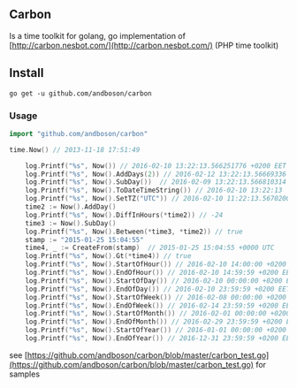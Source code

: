 ## Carbon

Is a time toolkit for golang, go implementation of [http://carbon.nesbot.com/](http://carbon.nesbot.com/) (PHP time toolkit)


## Install

```
go get -u github.com/andboson/carbon
```

### Usage

```go
import "github.com/andboson/carbon"

time.Now() // 2013-11-18 17:51:49

	log.Printf("%s", Now()) // 2016-02-10 13:22:13.566251776 +0200 EET
	log.Printf("%s", Now().AddDays(2)) // 2016-02-12 13:22:13.56669336 +0200 EET
	log.Printf("%s", Now().SubDay())  // 2016-02-09 13:22:13.566810314 +0200 EETT
	log.Printf("%s", Now().ToDateTimeString()) // 2016-02-10 13:22:13
	log.Printf("%s", Now().SetTZ("UTC")) // 2016-02-10 11:22:13.567020044 +0000 UTC
	time2 := Now().AddDay()
	log.Printf("%s", Now().DiffInHours(*time2)) // -24
	time3 := Now().SubDay()
	log.Printf("%s", Now().Between(*time3, *time2)) // true
	stamp := "2015-01-25 15:04:55"
	time4, _ := CreateFrom(stamp)  // 2015-01-25 15:04:55 +0000 UTC
	log.Printf("%s", Now().Gt(*time4)) // true
	log.Printf("%s", Now().StartOfHour()) // 2016-02-10 14:00:00 +0200 EET
	log.Printf("%s", Now().EndOfHour()) // 2016-02-10 14:59:59 +0200 EET
	log.Printf("%s", Now().StartOfDay()) // 2016-02-10 00:00:00 +0200 EET
	log.Printf("%s", Now().EndOfDay()) // 2016-02-10 23:59:59 +0200 EET
	log.Printf("%s", Now().StartOfWeek()) // 2016-02-08 00:00:00 +0200 EET
	log.Printf("%s", Now().EndOfWeek()) // 2016-02-14 23:59:59 +0200 EET
	log.Printf("%s", Now().StartOfMonth()) // 2016-02-01 00:00:00 +0200 EET
	log.Printf("%s", Now().EndOfMonth()) // 2016-02-29 23:59:59 +0200 EET
	log.Printf("%s", Now().StartOfYear()) // 2016-01-01 00:00:00 +0200 EET
	log.Printf("%s", Now().EndOfYear()) // 2016-12-31 23:59:59 +0200 EET

```

see [https://github.com/andboson/carbon/blob/master/carbon_test.go](https://github.com/andboson/carbon/blob/master/carbon_test.go) for samples
